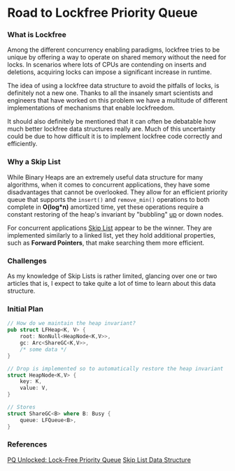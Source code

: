 # Road to Lockfree Priority Queue

### What is Lockfree

Among the different concurrency enabling paradigms, lockfree tries to be unique by offering a
way to operate on shared memory without the need for locks. In scenarios where lots of CPUs
are contending on inserts and deletions, acquiring locks can impose a significant increase
in runtime.

The idea of using a lockfree data structure to avoid the pitfalls of locks, is definitely not a
new one. Thanks to all the insanely smart scientists and engineers that have worked on this problem
we have a multitude of different implementations of mechanisms that enable lockfreedom.

It should also definitely be mentioned that it can often be debatable how much better lockfree
data structures really are. Much of this uncertainty could be due to how difficult it is to implement
lockfree code correctly and efficiently.

### Why a Skip List

While Binary Heaps are an extremely useful data structure for many algorithms, when it comes to concurrent
applications, they have some disadvantages that cannot be overlooked. They allow for an efficient
priority queue that supports the `insert()` and `remove_min()` operations to both complete in **O(log\*n)**
amortized time, yet these operations require a constant restoring of the heap's invariant by "bubbling"
[up](https://www.lavivienpost.net/max-heap-implementation/) or down nodes.

For concurrent applications [Skip List](https://www.mydistributed.systems/2021/03/skip-list-data-structure.html)
appear to be the winner. They are implemented similarly to a linked list, yet they hold additional properties,
such as **Forward Pointers**, that make searching them more efficient.

### Challenges

As my knowledge of Skip Lists is rather limited, glancing over one or two articles that is, I expect to take
quite a lot of time to learn about this data structure.

### Initial Plan

```rust
// How do we maintain the heap invariant?
pub struct LFHeap<K, V> {
    root: NonNull<HeapNode<K,V>>,
	gc: Arc<ShareGC<K,V>>,
    /* some data */
}

// Drop is implemented so to automatically restore the heap invariant
struct HeapNode<K,V> {
    key: K,
	value: V,
}

// Stores
struct ShareGC<B> where B: Busy {
    queue: LFQueue<B>,
}
```

### References

[PQ Unlocked: Lock-Free Priority Queue](https://tstentz.github.io/418proposal/)
[Skip List Data Structure](https://www.mydistributed.systems/2021/03/skip-list-data-structure.html)
